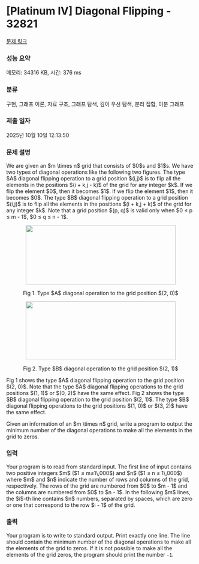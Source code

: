 # [Platinum IV] Diagonal Flipping - 32821 

[문제 링크](https://www.acmicpc.net/problem/32821) 

### 성능 요약

메모리: 34316 KB, 시간: 376 ms

### 분류

구현, 그래프 이론, 자료 구조, 그래프 탐색, 깊이 우선 탐색, 분리 집합, 이분 그래프

### 제출 일자

2025년 10월 10일 12:13:50

### 문제 설명

<p>We are given an $m \times n$ grid that consists of $0$s and $1$s. We have two types of diagonal operations like the following two figures. The type $A$ diagonal flipping operation to a grid position $(i,j)$ is to flip all the elements in the positions $(i + k,j - k)$ of the grid for any integer $k$. If we flip the element $0$, then it becomes $1$. If we flip the element $1$, then it becomes $0$. The type $B$ diagonal flipping operation to a grid position $(i,j)$ is to flip all the elements in the positions $(i + k,j + k)$ of the grid for any integer $k$. Note that a grid position $(p, q)$ is valid only when $0 ≤ p ≤ m - 1$, $0 ≤ q ≤ n - 1$.</p>

<p style="text-align: center;"><img alt="" src="https://upload.acmicpc.net/48ba3f1e-034e-4a09-8ae0-28f9d75ed989/-/preview/" style="width: 400px; height: 158px;"></p>

<p style="text-align: center;">Fig 1. Type $A$ diagonal operation to the grid position $(2, 0)$</p>

<p style="text-align: center;"><img alt="" src="https://upload.acmicpc.net/08afc963-1a3c-42a7-8ab7-f178328c79ab/-/preview/" style="width: 400px; height: 156px;"></p>

<p style="text-align: center;">Fig 2. Type $B$ diagonal operation to the grid position $(2, 1)$</p>

<p>Fig 1 shows the type $A$ diagonal flipping operation to the grid position $(2, 0)$. Note that the type $A$ diagonal flipping operations to the grid positions $(1, 1)$ or $(0, 2)$ have the same effect. Fig 2 shows the type $B$ diagonal flipping operation to the grid position $(2, 1)$. The type $B$ diagonal flipping operations to the grid positions $(1, 0)$ or $(3, 2)$ have the same effect.</p>

<p>Given an information of an $m \times n$ grid, write a program to output the minimum number of the diagonal operations to make all the elements in the grid to zeros.</p>

### 입력 

 <p>Your program is to read from standard input. The first line of input contains two positive integers $m$ ($1 ≤ m≤1\,000$) and $n$ ($1 ≤ n ≤ 1\,000$) where $m$ and $n$ indicate the number of rows and columns of the grid, respectively. The rows of the grid are numbered from $0$ to $m - 1$ and the columns are numbered from $0$ to $n - 1$. In the following $m$ lines, the $i$-th line contains $n$ numbers, separated by spaces, which are zero or one that correspond to the row $i - 1$ of the grid.</p>

### 출력 

 <p>Your program is to write to standard output. Print exactly one line. The line should contain the minimum number of the diagonal operations to make all the elements of the grid to zeros. If it is not possible to make all the elements of the grid zeros, the program should print the number <code>-1</code>.</p>

